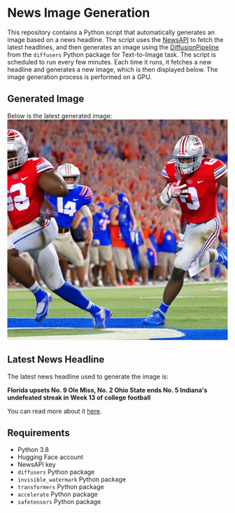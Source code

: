 # News Image Generation
This repository contains a Python script that automatically generates an image based on a news headline. The script uses the [NewsAPI](https://newsapi.org/) to fetch the latest headlines, and then generates an image using the [DiffusionPipeline](https://github.com/huggingface/diffusers) from the `diffusers` Python package for Text-to-Image task.
The script is scheduled to run every few minutes. Each time it runs, it fetches a new headline and generates a new image, which is then displayed below. The image generation process is performed on a GPU.

## Generated Image
Below is the latest generated image:
![Generated Image](image.png)

## Latest News Headline
The latest news headline used to generate the image is:

**Florida upsets No. 9 Ole Miss, No. 2 Ohio State ends No. 5 Indiana's undefeated streak in Week 13 of college football**

You can read more about it [here](https://www.ncaa.com/news/football/article/2024-11-23/florida-upsets-no-9-ole-miss-no-2-ohio-state-ends-no-5-indianas-undefeated-streak-week).

## Requirements
- Python 3.8
- Hugging Face account
- NewsAPI key
- `diffusers` Python package
- `invisible_watermark` Python package
- `transformers` Python package
- `accelerate` Python package
- `safetensors` Python package
